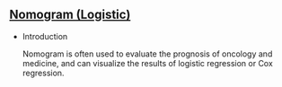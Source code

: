## [Nomogram (Logistic)](/basic/nomogram-logist)

- Introduction

    Nomogram is often used to evaluate the prognosis of oncology and medicine, and can visualize the results of logistic regression or Cox regression.
